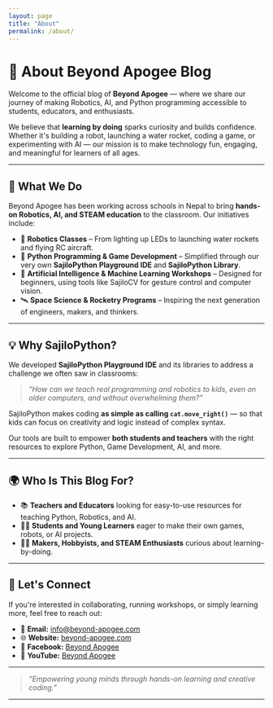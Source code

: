 ```yaml
---
layout: page
title: "About"
permalink: /about/
---
```


# 👋 About Beyond Apogee Blog

Welcome to the official blog of **Beyond Apogee** — where we share our journey of making Robotics, AI, and Python programming accessible to students, educators, and enthusiasts.

We believe that **learning by doing** sparks curiosity and builds confidence. Whether it's building a robot, launching a water rocket, coding a game, or experimenting with AI — our mission is to make technology fun, engaging, and meaningful for learners of all ages.

---

## 🚀 What We Do

Beyond Apogee has been working across schools in Nepal to bring **hands-on Robotics, AI, and STEAM education** to the classroom. Our initiatives include:

- 🤖 **Robotics Classes** – From lighting up LEDs to launching water rockets and flying RC aircraft.
- 🐍 **Python Programming & Game Development** – Simplified through our very own **SajiloPython Playground IDE** and **SajiloPython Library**.
- 🧠 **Artificial Intelligence & Machine Learning Workshops** – Designed for beginners, using tools like SajiloCV for gesture control and computer vision.
- 🛰️ **Space Science & Rocketry Programs** – Inspiring the next generation of engineers, makers, and thinkers.

---

## 💡 Why SajiloPython?

We developed **SajiloPython Playground IDE** and its libraries to address a challenge we often saw in classrooms:  
> _“How can we teach real programming and robotics to kids, even on older computers, and without overwhelming them?”_

SajiloPython makes coding **as simple as calling `cat.move_right()`** — so that kids can focus on creativity and logic instead of complex syntax.

Our tools are built to empower **both students and teachers** with the right resources to explore Python, Game Development, AI, and more.

---

## 🌍 Who Is This Blog For?

- 📚 **Teachers and Educators** looking for easy-to-use resources for teaching Python, Robotics, and AI.
- 👩‍💻 **Students and Young Learners** eager to make their own games, robots, or AI projects.
- 🧑‍🔬 **Makers, Hobbyists, and STEAM Enthusiasts** curious about learning-by-doing.

---

## 🎯 Let's Connect

If you're interested in collaborating, running workshops, or simply learning more, feel free to reach out:

- 📧 **Email:** info@beyond-apogee.com  
- 🌐 **Website:** [beyond-apogee.com](https://beyond-apogee.com)  
- 📱 **Facebook:** [Beyond Apogee](https://facebook.com/beyondapogee)  
- 🎥 **YouTube:** [Beyond Apogee](https://youtube.com/@beyondapogee)

---

> _“Empowering young minds through hands-on learning and creative coding.”_

---
